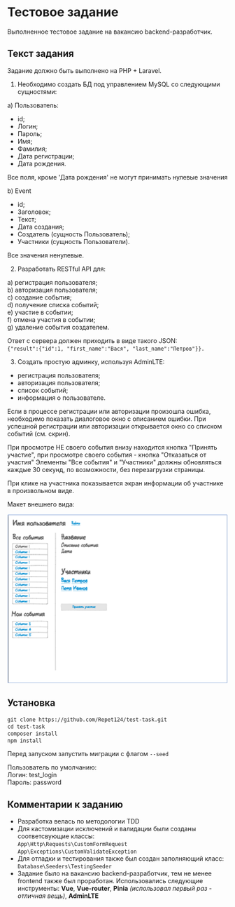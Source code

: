 # Тестовое задание
Выполненное тестовое задание на вакансию backend-разработчик.
## Текст задания
Задание должно быть выполнено на PHP + Laravel.

1. Необходимо создать БД под управлением MySQL со следующими
сущностями:

а) Пользователь:

- id;
- Логин;
- Пароль;
- Имя;
- Фамилия;
- Дата регистрации;
- Дата рождения.

Все поля, кроме 'Дата рождения' не могут принимать нулевые значения

b) Event

- id;
- Заголовок;
- Текст;
- Дата создания;
- Создатель (сущность Пользователь);
- Участники (сущность Пользователи).

Все значения ненулевые.

2. Разработать RESTful API для:

а) регистрация пользователя;  
b) авторизация пользователя;  
c) создание события;  
d) получение списка событий;  
e) участие в событии;  
f) отмена участия в событии;  
g) удаление события создателем.  

Ответ с сервера должен приходить в виде такого JSON:  
`{"result":{"id":1, "first_name":"Вася", "last_name":"Петров"}}.`

3. Создать простую админку, используя AdminLTE:

- регистрация пользователя;
- авторизация пользователя;
- список событий;
- информация о пользователе.

Если в процессе регистрации или авторизации произошла ошибка,
необходимо показать диалоговое окно с описанием ошибки. При
успешной регистрации или авторизации открывается окно со списком
событий (см. скрин).

При просмотре НЕ своего события внизу находится кнопка "Принять
участие", при просмотре своего события - кнопка "Отказаться от участия"
Элементы "Все события" и "Участники" должны обновляться каждые 30
секунд, по возможности, без перезагрузки страницы.

При клике на участника показывается экран информации об участнике в
произвольном виде.

Макет внешнего вида:

![Макет внешнего вида](./maket.png)

## Установка

```
git clone https://github.com/Repet124/test-task.git
cd test-task
composer install
npm install
```
Перед запуском запустить миграции с флагом `--seed`

Пользователь по умолчанию:  
Логин: test_login  
Пароль: password

## Комментарии к заданию
- Разработка велась по методологии TDD
- Для кастомизации исключений и валидации были созданы соответсвующие классы:  
`App\Http\Requests\CustomFormRequest`  
`App\Exceptions\CustomValidateException`
- Для отладки и тестирования также был создан заполняющий класс:
`Database\Seeders\TestingSeeder`
- Задание было на вакансию backend-разработчик, тем не менее frontend также был проработан. Использовались следующие инструменты: **Vue**, **Vue-router**, **Pinia** *(использовал первый раз - отличная вещь)*, **AdminLTE**
